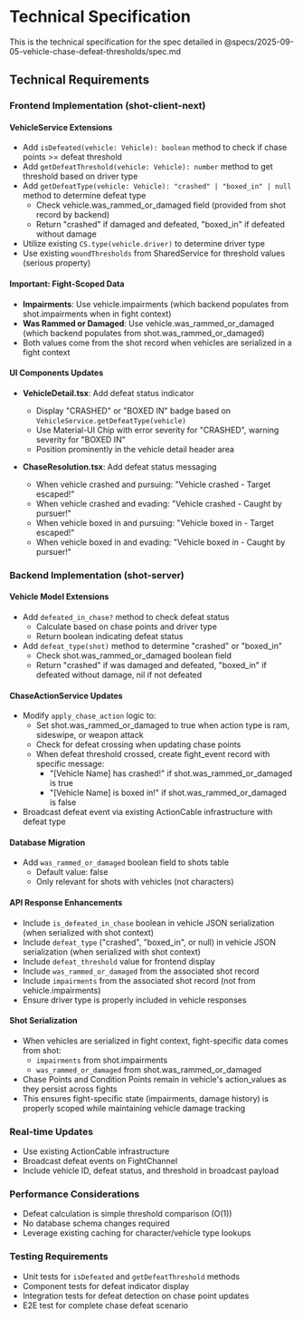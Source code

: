 # Technical Specification

This is the technical specification for the spec detailed in @specs/2025-09-05-vehicle-chase-defeat-thresholds/spec.md

## Technical Requirements

### Frontend Implementation (shot-client-next)

#### VehicleService Extensions
- Add `isDefeated(vehicle: Vehicle): boolean` method to check if chase points >= defeat threshold
- Add `getDefeatThreshold(vehicle: Vehicle): number` method to get threshold based on driver type
- Add `getDefeatType(vehicle: Vehicle): "crashed" | "boxed_in" | null` method to determine defeat type
  - Check vehicle.was_rammed_or_damaged field (provided from shot record by backend)
  - Return "crashed" if damaged and defeated, "boxed_in" if defeated without damage
- Utilize existing `CS.type(vehicle.driver)` to determine driver type
- Use existing `woundThresholds` from SharedService for threshold values (serious property)

#### Important: Fight-Scoped Data
- **Impairments**: Use vehicle.impairments (which backend populates from shot.impairments when in fight context)
- **Was Rammed or Damaged**: Use vehicle.was_rammed_or_damaged (which backend populates from shot.was_rammed_or_damaged)
- Both values come from the shot record when vehicles are serialized in a fight context

#### UI Components Updates
- **VehicleDetail.tsx**: Add defeat status indicator
  - Display "CRASHED" or "BOXED IN" badge based on `VehicleService.getDefeatType(vehicle)`
  - Use Material-UI Chip with error severity for "CRASHED", warning severity for "BOXED IN"
  - Position prominently in the vehicle detail header area
  
- **ChaseResolution.tsx**: Add defeat status messaging
  - When vehicle crashed and pursuing: "Vehicle crashed - Target escaped!"
  - When vehicle crashed and evading: "Vehicle crashed - Caught by pursuer!"
  - When vehicle boxed in and pursuing: "Vehicle boxed in - Target escaped!"
  - When vehicle boxed in and evading: "Vehicle boxed in - Caught by pursuer!"


### Backend Implementation (shot-server)

#### Vehicle Model Extensions
- Add `defeated_in_chase?` method to check defeat status
  - Calculate based on chase points and driver type
  - Return boolean indicating defeat status
- Add `defeat_type(shot)` method to determine "crashed" or "boxed_in"
  - Check shot.was_rammed_or_damaged boolean field
  - Return "crashed" if was damaged and defeated, "boxed_in" if defeated without damage, nil if not defeated

#### ChaseActionService Updates
- Modify `apply_chase_action` logic to:
  - Set shot.was_rammed_or_damaged to true when action type is ram, sideswipe, or weapon attack
  - Check for defeat crossing when updating chase points
  - When defeat threshold crossed, create fight_event record with specific message:
    - "[Vehicle Name] has crashed!" if shot.was_rammed_or_damaged is true
    - "[Vehicle Name] is boxed in!" if shot.was_rammed_or_damaged is false
- Broadcast defeat event via existing ActionCable infrastructure with defeat type

#### Database Migration
- Add `was_rammed_or_damaged` boolean field to shots table
  - Default value: false
  - Only relevant for shots with vehicles (not characters)

#### API Response Enhancements
- Include `is_defeated_in_chase` boolean in vehicle JSON serialization (when serialized with shot context)
- Include `defeat_type` ("crashed", "boxed_in", or null) in vehicle JSON serialization (when serialized with shot context)
- Include `defeat_threshold` value for frontend display
- Include `was_rammed_or_damaged` from the associated shot record
- Include `impairments` from the associated shot record (not from vehicle.impairments)
- Ensure driver type is properly included in vehicle responses

#### Shot Serialization
- When vehicles are serialized in fight context, fight-specific data comes from shot:
  - `impairments` from shot.impairments
  - `was_rammed_or_damaged` from shot.was_rammed_or_damaged
- Chase Points and Condition Points remain in vehicle's action_values as they persist across fights
- This ensures fight-specific state (impairments, damage history) is properly scoped while maintaining vehicle damage tracking

### Real-time Updates
- Use existing ActionCable infrastructure
- Broadcast defeat events on FightChannel
- Include vehicle ID, defeat status, and threshold in broadcast payload

### Performance Considerations
- Defeat calculation is simple threshold comparison (O(1))
- No database schema changes required
- Leverage existing caching for character/vehicle type lookups

### Testing Requirements
- Unit tests for `isDefeated` and `getDefeatThreshold` methods
- Component tests for defeat indicator display
- Integration tests for defeat detection on chase point updates
- E2E test for complete chase defeat scenario
